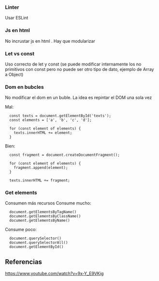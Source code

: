 ### Linter
Usar ESLint
### Js en html
No incrustar js en html <script>...</script>. Hay que modularizar
### Let vs const
Uso correcto de let y const (se puede modificar internamente los no primitivos con const pero no puede ser otro tipo de dato, ejemplo de Array a Object)
### Dom en bubcles
No modificar el dom en un buble. La idea es repintar el DOM una sola vez
  
 Mal:

      const texts = document.getElementById('texts');
      const elements = ['a', 'b', 'c', 'd'];
      
      for (const element of elements) {
        texts.innerHTML += element;
      }


  Bien:
      
      const fragment = document.createDocumentFragment();
      
      for (const element of elements) {
        fragment.append(element);
      }
      
      texts.innerHTML += fragment;


### Get elements
Consumen más recursos
  Consume mucho:
  
      document.getElementsByTagName()
      document.getElementsByClassName()
      document.getElementsByName()
Consume poco:

      document.querySelector()
      document.querySelectorAll()   
      document.getElementById()


## Referencias
https://www.youtube.com/watch?v=9x-Y_E9VKig
